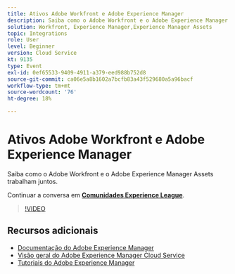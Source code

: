 ```yaml
---
title: Ativos Adobe Workfront e Adobe Experience Manager
description: Saiba como o Adobe Workfront e o Adobe Experience Manager Assets trabalham juntos.
solution: Workfront, Experience Manager,Experience Manager Assets
topic: Integrations
role: User
level: Beginner
version: Cloud Service
kt: 9135
type: Event
exl-id: 0ef65533-9409-4911-a379-eed988b752d8
source-git-commit: ca06e5a8b1602a7bcfb83a43f529680a5a96bacf
workflow-type: tm+mt
source-wordcount: '76'
ht-degree: 18%

---
```


# Ativos Adobe Workfront e Adobe Experience Manager

Saiba como o Adobe Workfront e o Adobe Experience Manager Assets trabalham juntos.

Continuar a conversa em **[Comunidades Experience League](https://adobe.ly/3kHfJED)**.

>[!VIDEO](https://video.tv.adobe.com/v/337578/?quality=12&learn=on&hidetitle=true)

## Recursos adicionais

- [Documentação do Adobe Experience Manager ](https://experienceleague.adobe.com/docs/experience-manager-cloud-service.html?lang=pt-BR)
- [Visão geral do Adobe Experience Manager Cloud Service](https://experienceleague.adobe.com/docs/experience-manager-cloud-service/overview/home.html)
- [Tutoriais do Adobe Experience Manager](https://experienceleague.adobe.com/docs/experience-manager-tutorials.html)
